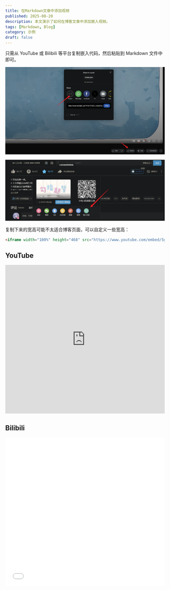 ```yaml
---
title: 在Markdown文章中添加视频
published: 2025-08-20
description: 本文演示了如何在博客文章中添加嵌入视频。
tags: [Markdown, Blog]
category: 示例
draft: false
---
```


只需从 YouTube 或 Bilibili 等平台复制嵌入代码，然后粘贴到 Markdown 文件中即可。

![image-20250820151232237](./img/video/image-20250820151232237.png)

![image-20250820151110624](./img/video/image-20250820151110624.png)

复制下来的宽高可能不太适合博客页面，可以自定义一些宽高：

```html
<iframe width="100%" height="468" src="https://www.youtube.com/embed/5gIf0_xpFPI?si=N1WTorLKL0uwLsU_" title="YouTube video player" frameborder="0" allowfullscreen></iframe>
```



## YouTube

<iframe width="100%" height="468" src="https://www.youtube.com/embed/5gIf0_xpFPI?si=5TSt2U_H2zjQ5VqY" title="YouTube video player" frameborder="0" allow="accelerometer; autoplay; clipboard-write; encrypted-media; gyroscope; picture-in-picture; web-share" referrerpolicy="strict-origin-when-cross-origin" allowfullscreen></iframe>

## Bilibili

<iframe width="100%" height="468" src="//player.bilibili.com/player.html?isOutside=true&aid=43426592&bvid=BV1Jb411U7u2&cid=76113255&p=1" scrolling="no" border="0" frameborder="no" framespacing="0" allowfullscreen="true"></iframe>

